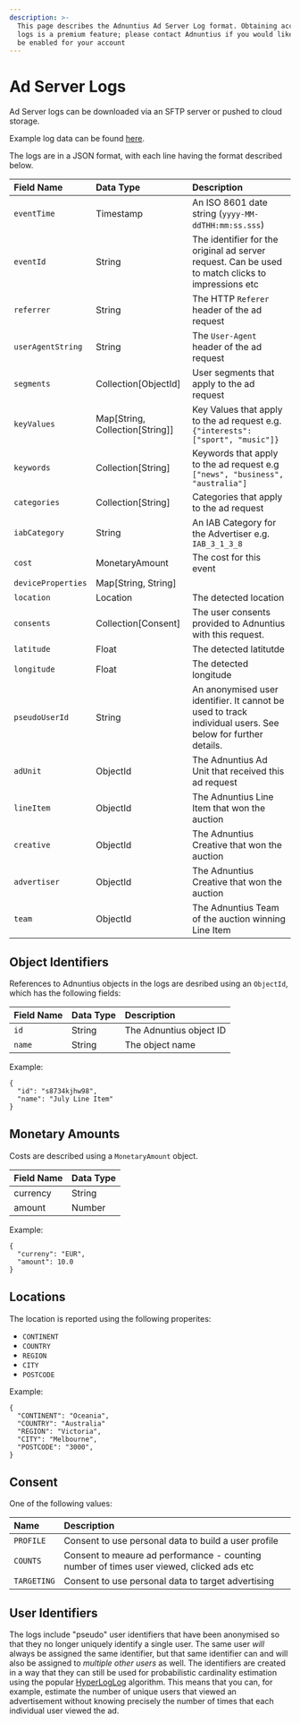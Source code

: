 ```yaml
---
description: >-
  This page describes the Adnuntius Ad Server Log format. Obtaining access to
  logs is a premium feature; please contact Adnuntius if you would like this to
  be enabled for your account
---
```


# Ad Server Logs

Ad Server logs can be downloaded via an SFTP server or pushed to cloud storage.

Example log data can be found [here](https://api.adnuntius.com/rawlogs/).

The logs are in a JSON format, with each line having the format described below.

| Field Name | Data Type | Description |
| :--- | :--- | :--- |
| `eventTime` | Timestamp | An ISO 8601 date string \(`yyyy-MM-ddTHH:mm:ss.sss`\) |
| `eventId` | String | The identifier for the original ad server request. Can be used to match clicks to impressions etc |
| `referrer` | String | The HTTP `Referer` header of the ad request |
| `userAgentString` | String | The `User-Agent` header of the ad request |
| `segments` | Collection\[ObjectId\] | User segments that apply to the ad request |
| `keyValues` | Map\[String, Collection\[String\]\] | Key Values that apply to the ad request e.g. `{"interests":["sport", "music"]}` |
| `keywords` | Collection\[String\] | Keywords that apply to the ad request e.g `["news", "business", "australia"]` |
| `categories` | Collection\[String\] | Categories that apply to the ad request |
| `iabCategory` | String | An IAB Category for the Advertiser e.g. `IAB_3_1_3_8` |
| `cost` | MonetaryAmount | The cost for this event |
| `deviceProperties` | Map\[String, String\] |  |
| `location` | Location | The detected location |
| `consents` | Collection\[Consent\] | The user consents provided to Adnuntius with this request. |
| `latitude` | Float | The detected latitutde |
| `longitude` | Float | The detected longitude |
| `pseudoUserId` | String | An anonymised user identifier. It cannot be used to track individual users. See below for further details. |
| `adUnit` | ObjectId | The Adnuntius Ad Unit that received this ad request |
| `lineItem` | ObjectId | The Adnuntius Line Item that won the auction |
| `creative` | ObjectId | The Adnuntius Creative that won the auction |
| `advertiser` | ObjectId | The Adnuntius Creative that won the auction |
| `team` | ObjectId | The Adnuntius Team of the auction winning Line Item |

## Object Identifiers

References to Adnuntius objects in the logs are desribed using an `ObjectId`, which has the following fields:

| Field Name | Data Type | Description |
| :--- | :--- | :--- |
| `id` | String | The Adnuntius object ID |
| `name` | String | The object name |

Example:

```text
{ 
  "id": "s8734kjhw98",
  "name": "July Line Item"
}
```

## Monetary Amounts

Costs are described using a `MonetaryAmount` object.

| Field Name | Data Type |
| :--- | :--- |
| currency | String |
| amount | Number |

Example:

```text
{ 
  "curreny": "EUR",
  "amount": 10.0
}
```

## Locations

The location is reported using the following properites:

* `CONTINENT`
* `COUNTRY`
* `REGION`
* `CITY`
* `POSTCODE`

Example:

```text
{
  "CONTINENT": "Oceania",
  "COUNTRY": "Australia"
  "REGION": "Victoria",
  "CITY": "Melbourne",
  "POSTCODE": "3000",
}
```

## Consent

One of the following values:

| Name | Description |
| :--- | :--- |
| `PROFILE` | Consent to use personal data to build a user profile |
| `COUNTS` | Consent to meaure ad performance - counting number of times user viewed, clicked ads etc |
| `TARGETING` | Consent to use personal data to target advertising |

## User Identifiers

The logs include "pseudo" user identifiers that have been anonymised so that they no longer uniquely identify a single user. The same user _will_ always be assigned the same identifier, but that same identifier can and will also be assigned to _multiple other users_ as well. The identifiers are created in a way that they can still be used for probabilistic cardinality estimation using the popular [HyperLogLog](https://en.wikipedia.org/wiki/HyperLogLog) algorithm. This means that you can, for example, estimate the number of unique users that viewed an advertisement without knowing precisely the number of times that each individual user viewed the ad.

